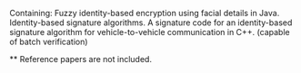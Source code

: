 Containing:
    Fuzzy identity-based encryption using facial details in Java.
    Identity-based signature algorithms.
    A signature code for an identity-based signature algorithm for vehicle-to-vehicle communication in C++. (capable of batch verification)

** Reference papers are not included.
